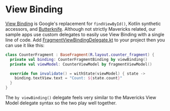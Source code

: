# View Binding

[View Binding](https://developer.android.com/topic/libraries/view-binding) is Google's replacement for `findViewById()`, Kotlin synthetic accessors, and [Butterknife](https://github.com/JakeWharton/butterknife).
Although not strictly Mavericks related, our sample apps use custom delegates to easily use View Binding with a single line of code.
Add [FragmentViewBindingDelegate.kt](https://github.com/airbnb/mavericks/blob/release/2.0.0/sample/src/main/java/com/airbnb/mvrx/sample/utils/FragmentViewBindingDelegate.kt) to your project then you can use it like this:
```kotlin
class CounterFragment : BaseFragment(R.layout.counter_fragment) {
  private val binding: CounterFragmentBinding by viewBinding()
  private val viewModel: CounterViewModel by fragmentViewModel()

  override fun invalidate() = withState(viewModel) { state ->
    binding.textView.text = "Count: ${state.count}"
  }
}
```

The `by viewBinding()` delegate feels very similar to the Mavericks View Model delegate syntax so the two play well together.
